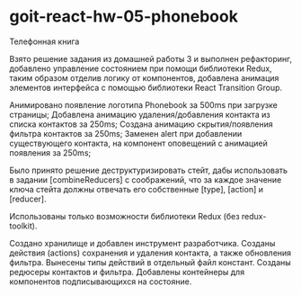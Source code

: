# goit-react-hw-05-phonebook

Телефонная книга

Взято решение задания из домашней работы 3 и выполнен рефакторинг, добавлено управление состоянием при помощи библиотеки Redux, таким образом отделив логику от компонентов, добавлена анимация элементов интерфейса с помощью библиотеки React Transition Group.

Анимировано появление логотипа Phonebook за 500ms при загрузке страницы;
Добавлена анимацию удаления/добавления контакта из списка контактов за 250ms;
Создана анимацию скрытия/появления фильтра контактов за 250ms;
Заменен alert при добавлении существующего контакта, на компонент оповещений с анимацией появления за 250ms;

Было принято решение деструктуризировать стейт, дабы использовать в задании [combineReducers] с соображений, 
что за каждое значение ключа стейта должны отвечать его собственные [type], [action] и [reducer].

Использованы только возможности библиотеки Redux (без redux-toolkit).

Создано хранилище и добавлен инструмент разработчика.
Созданы действия (actions) сохранения и удаления контакта, а также обновления фильтра.
Вынесены типы действий в отдельный файл констант.
Созданы редюсеры контактов и фильтра.
Добавлены контейнеры для компонентов подписывающихся на состояние.
